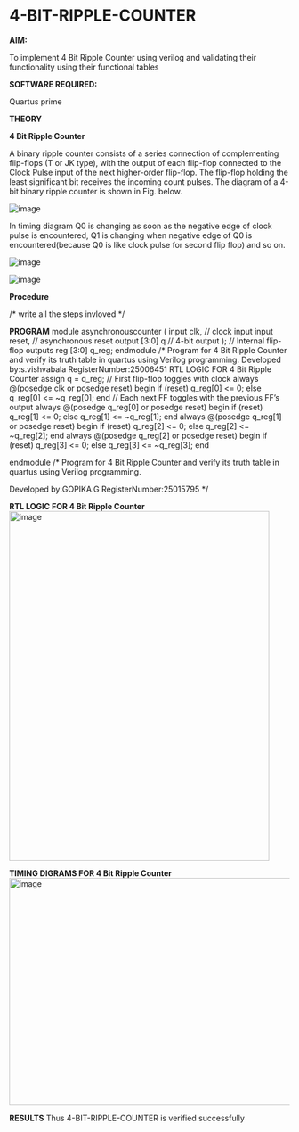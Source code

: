# 4-BIT-RIPPLE-COUNTER

**AIM:**

To implement  4 Bit Ripple Counter using verilog and validating their functionality using their functional tables

**SOFTWARE REQUIRED:**

Quartus prime

**THEORY**

**4 Bit Ripple Counter**

A binary ripple counter consists of a series connection of complementing flip-flops (T or JK type), with the output of each flip-flop connected to the Clock Pulse input of the next higher-order flip-flop. The flip-flop holding the least significant bit receives the incoming count pulses. The diagram of a 4-bit binary ripple counter is shown in Fig. below.

![image](https://github.com/naavaneetha/4-BIT-RIPPLE-COUNTER/assets/154305477/cb4b74d4-31ab-4359-95d0-d22e67daba13)

In timing diagram Q0 is changing as soon as the negative edge of clock pulse is encountered, Q1 is changing when negative edge of Q0 is encountered(because Q0 is like clock pulse for second flip flop) and so on.

![image](https://github.com/naavaneetha/4-BIT-RIPPLE-COUNTER/assets/154305477/a573a7d6-014e-4e54-93e6-e2ac9530960b)

![image](https://github.com/naavaneetha/4-BIT-RIPPLE-COUNTER/assets/154305477/85e1958a-2fc1-49bb-9a9f-d58ccbf3663c)

**Procedure**

/* write all the steps invloved */

**PROGRAM**
module asynchronouscounter ( input clk, // clock input input reset, // asynchronous
 reset output [3:0] q // 4-bit output ); // Internal flip-flop outputs reg [3:0] q_reg;
 endmodule
 /* Program for 4 Bit Ripple Counter and verify its truth table in quartus using Verilog
 programming.
 Developed by:s.vishvabala RegisterNumber:25006451
 RTL LOGIC FOR 4 Bit Ripple Counter
 assign q = q_reg;
 // First flip-flop toggles with clock
 always @(posedge clk or posedge reset) begin
    if (reset)
        q_reg[0] <= 0;
    else
        q_reg[0] <= ~q_reg[0];
 end
 // Each next FF toggles with the previous FF’s output
 always @(posedge q_reg[0] or posedge reset) begin
    if (reset)
        q_reg[1] <= 0;
    else
        q_reg[1] <= ~q_reg[1];
 end
 always @(posedge q_reg[1] or posedge reset) begin
    if (reset)
        q_reg[2] <= 0;
    else
        q_reg[2] <= ~q_reg[2];
 end
 always @(posedge q_reg[2] or posedge reset) begin
    if (reset)
        q_reg[3] <= 0;
    else
        q_reg[3] <= ~q_reg[3];
  end

endmodule
/* Program for 4 Bit Ripple Counter and verify its truth table in quartus using Verilog programming.

 Developed by:GOPIKA.G RegisterNumber:25015795
*/

**RTL LOGIC FOR 4 Bit Ripple Counter**
<img width="467" height="627" alt="image" src="https://github.com/user-attachments/assets/9053f35e-c40d-41e8-9e12-af5e74de5e42" />


**TIMING DIGRAMS FOR 4 Bit Ripple Counter**
<img width="752" height="408" alt="image" src="https://github.com/user-attachments/assets/9cee44c9-e31b-4ee1-b8e7-2fe207c66d84" />

**RESULTS**
 Thus 4-BIT-RIPPLE-COUNTER is verified successfully
